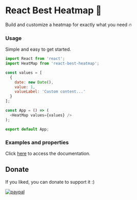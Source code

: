 # React Best Heatmap 🚀

<p>Build and customize a heatmap for exactly what you need 🔥<p>
  
### Usage

Simple and easy to get started.

```js
import React from 'react';
import HeatMap from 'react-best-heatmap';

const values = [
  {
    date: new Date(),
    value: 1,
    valueLabel: 'Custom content...'
  }
];

const App = () => (
  <HeatMap values={values} />
);

export default App;
```
  
### Examples and properties
  
Click [here](https://lucas-fernando.vercel.app/react-best-heatmap) to access the documentation.

## Donate

If you liked, you can donate to support it :)

[![paypal](https://www.paypalobjects.com/en_US/i/btn/btn_donateCC_LG.gif)](https://www.paypal.com/donate?hosted_button_id=A2PGCFBMK59NL)
